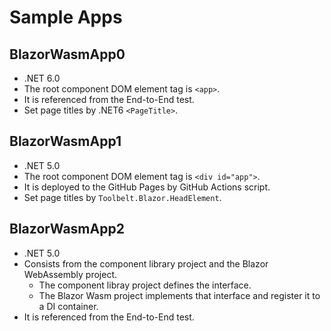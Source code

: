 ﻿# Sample Apps

## BlazorWasmApp0

- .NET 6.0
- The root component DOM element tag is `<app>`.
- It is referenced from the End-to-End test.
- Set page titles by .NET6 `<PageTitle>`.


## BlazorWasmApp1

- .NET 5.0
- The root component DOM element tag is `<div id="app">`.
- It is deployed to the GitHub Pages by GitHub Actions script.
- Set page titles by `Toolbelt.Blazor.HeadElement`.

## BlazorWasmApp2

- .NET 5.0
- Consists from the component library project and the Blazor WebAssembly project.
  - The component libray project defines the interface.
  - The Blazor Wasm project implements that interface and register it to a DI container.
- It is referenced from the End-to-End test.

